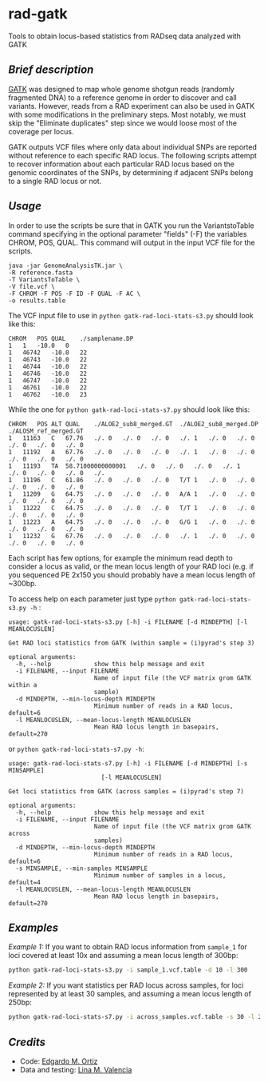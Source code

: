 # rad-gatk
Tools to obtain locus-based statistics from RADseq data analyzed with GATK

## _Brief description_
[GATK](https://software.broadinstitute.org/gatk/) was designed to map whole genome shotgun reads (randomly fragmented DNA) to a reference genome in order to discover and call variants. However, reads from a RAD experiment can also be used in GATK with some modifications in the preliminary steps. Most notably, we must skip the "Eliminate duplicates" step since we would loose most of the coverage per locus.

GATK outputs VCF files where only data about individual SNPs are reported without reference to each specific RAD locus. The following  scripts attempt to recover information about each particular RAD locus based on the genomic coordinates of the SNPs, by determining if adjacent SNPs belong to a single RAD locus or not.

## _Usage_
In order to use the scripts be sure that in GATK you run the VariantstoTable command specifying in the optional parameter "fields" (-F) the variables CHROM, POS, QUAL. This command will output in the input VCF file for the scripts.

```
java -jar GenomeAnalysisTK.jar \
-R reference.fasta
-T VariantsToTable \
-V file.vcf \
-F CHROM -F POS -F ID -F QUAL -F AC \
-o results.table

```
The VCF input file to use in `python gatk-rad-loci-stats-s3.py` should look like this:

```
CHROM	POS	QUAL	./samplename.DP
1	1	-10.0	0
1	46742	-10.0	22
1	46743	-10.0	22
1	46744	-10.0	22
1	46746	-10.0	22
1	46747	-10.0	22
1	46761	-10.0	22
1	46762	-10.0	23
```
While the one for `python gatk-rad-loci-stats-s7.py` should look like this:

```
CHROM	POS	ALT	QUAL	./ALOE2_sub8_merged.GT	./ALOE2_sub8_merged.DP	./ALOSM_ref_merged.GT	
1	11163	C	67.76	./.	0	./.	0	./.	0	./.	1	./.	0	./.	0	./.	0	./.	0	./.	0	
1	11192	A	67.76	./.	0	./.	0	./.	0	./.	1	./.	0	./.	0	./.	0	./.	0	./.	0	
1	11193	TA	58.71000000000001	./.	0	./.	0	./.	0	./.	1	./.	0	./.	0	./.	0	./.
1	11196	C	61.86	./.	0	./.	0	./.	0	T/T	1	./.	0	./.	0	./.	0	./.	0	./.	0	
1	11209	G	64.75	./.	0	./.	0	./.	0	A/A	1	./.	0	./.	0	./.	0	./.	0	./.	0	
1	11222	C	64.75	./.	0	./.	0	./.	0	T/T	1	./.	0	./.	0	./.	0	./.	0	./.	0	
1	11223	A	64.75	./.	0	./.	0	./.	0	G/G	1	./.	0	./.	0	./.	0	./.	0	./.	0	
1	11232	G	67.76	./.	0	./.	0	./.	0	./.	1	./.	0	./.	0	./.	0	./.	0	./.	0	
```

Each script has few options, for example the minimum read depth to consider a locus as valid, or the mean locus length of your RAD loci (e.g. if you sequenced PE 2x150 you should probably have a mean locus length of ~300bp.

To access help on each parameter just type `python gatk-rad-loci-stats-s3.py -h` :

```
usage: gatk-rad-loci-stats-s3.py [-h] -i FILENAME [-d MINDEPTH] [-l MEANLOCUSLEN]

Get RAD loci statistics from GATK (within sample = (i)pyrad's step 3)

optional arguments:
  -h, --help            show this help message and exit
  -i FILENAME, --input FILENAME
                        Name of input file (the VCF matrix grom GATK within a
                        sample)
  -d MINDEPTH, --min-locus-depth MINDEPTH
                        Minimum number of reads in a RAD locus, default=6
  -l MEANLOCUSLEN, --mean-locus-length MEANLOCUSLEN
                        Mean RAD locus length in basepairs, default=270
```
or `python gatk-rad-loci-stats-s7.py -h`:
```
usage: gatk-rad-loci-stats-s7.py [-h] -i FILENAME [-d MINDEPTH] [-s MINSAMPLE]
                          [-l MEANLOCUSLEN]

Get loci statistics from GATK (across samples = (i)pyrad's step 7)

optional arguments:
  -h, --help            show this help message and exit
  -i FILENAME, --input FILENAME
                        Name of input file (the VCF matrix grom GATK across
                        samples)
  -d MINDEPTH, --min-locus-depth MINDEPTH
                        Minimum number of reads in a RAD locus, default=6
  -s MINSAMPLE, --min-samples MINSAMPLE
                        Minimum number of samples in a locus, default=4
  -l MEANLOCUSLEN, --mean-locus-length MEANLOCUSLEN
                        Mean RAD locus length in basepairs, default=270
```

## _Examples_

_Example 1:_ If you want to obtain RAD locus information from `sample_1` for loci covered at least 10x and assuming a mean locus length of 300bp:
```bash
python gatk-rad-loci-stats-s3.py -i sample_1.vcf.table -d 10 -l 300
```
_Example 2:_ If you want statistics per RAD locus across samples, for loci represented by at least 30 samples, and assuming a mean locus length of 250bp:
```bash
python gatk-rad-loci-stats-s7.py -i across_samples.vcf.table -s 30 -l 250
```

## _Credits_
- Code: [Edgardo M. Ortiz](mailto:e.ortiz.v@gmail.com)
- Data and testing: [Lina M. Valencia](mailto:linavalencia85@gmail.com)
